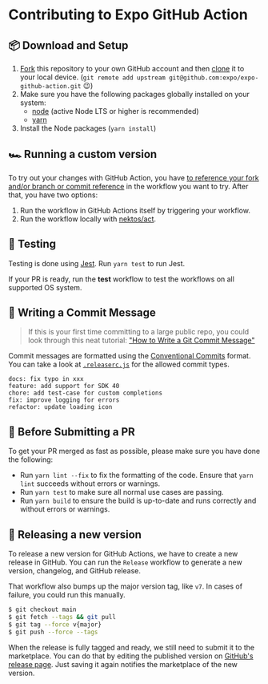 # Contributing to Expo GitHub Action

## 📦 Download and Setup

1. [Fork](https://help.github.com/articles/fork-a-repo/) this repository to your own GitHub account and then [clone](https://help.github.com/articles/cloning-a-repository/) it to your local device. (`git remote add upstream git@github.com:expo/expo-github-action.git` 😉)
2. Make sure you have the following packages globally installed on your system:
   - [node](https://nodejs.org/) (active Node LTS or higher is recommended)
   - [yarn](https://yarnpkg.com/)
3. Install the Node packages (`yarn install`)

## 🏎️ Running a custom version

To try out your changes with GitHub Action, you have [to reference your fork and/or branch or commit reference](https://docs.github.com/en/actions/learn-github-actions/finding-and-customizing-actions#using-release-management-for-your-custom-actions) in the workflow you want to try. After that, you have two options:

1. Run the workflow in GitHub Actions itself by triggering your workflow.
2. Run the workflow locally with [nektos/act](https://github.com/nektos/act).

## 🧪 Testing

Testing is done using [Jest](https://jestjs.io/https://jestjs.io/). Run `yarn test` to run Jest.

If your PR is ready, run the **test** workflow to test the workflows on all supported OS system.

## 📝 Writing a Commit Message

> If this is your first time committing to a large public repo, you could look through this neat tutorial: ["How to Write a Git Commit Message"](https://chris.beams.io/posts/git-commit/)

Commit messages are formatted using the [Conventional Commits](https://www.conventionalcommits.org/) format. You can take a look at [`.releaserc.js`](./.releaserc.js) for the allowed commit types.

```
docs: fix typo in xxx
feature: add support for SDK 40
chore: add test-case for custom completions
fix: improve logging for errors
refactor: update loading icon
```

## 🔎 Before Submitting a PR

To get your PR merged as fast as possible, please make sure you have done the following:

- Run `yarn lint --fix` to fix the formatting of the code. Ensure that `yarn lint` succeeds without errors or warnings.
- Run `yarn test` to make sure all normal use cases are passing.
- Run `yarn build` to ensure the build is up-to-date and runs correctly and without errors or warnings.

## 🚀 Releasing a new version

To release a new version for GitHub Actions, we have to create a new release in GitHub. You can run the `Release` workflow to generate a new version, changelog, and GitHub release. 

That workflow also bumps up the major version tag, like `v7`. In cases of failure, you could run this manually.

```bash
$ git checkout main
$ git fetch --tags && git pull
$ git tag --force v{major}
$ git push --force --tags
```

When the release is fully tagged and ready, we still need to submit it to the marketplace. You can do that by editing the published version on [GitHub's release page](https://github.com/expo/expo-github-action/releases). Just saving it again notifies the marketplace of the new version.
